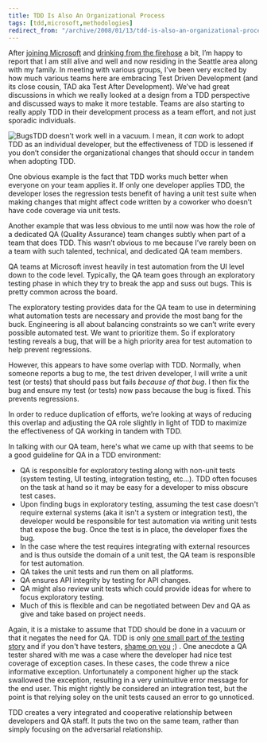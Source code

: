 ```yaml
---
title: TDD Is Also An Organizational Process
tags: [tdd,microsoft,methodologies]
redirect_from: "/archive/2008/01/13/tdd-is-also-an-organizational-process.aspx/"
---
```


After [joining
Microsoft](https://haacked.com/archive/2007/09/17/why-is-microsoft-removing-my-mvp-status.aspx "Why Am I Losing My MVP status?")
and [drinking from the
firehose](https://haacked.com/archive/2007/10/26/drinking-from-the-firehose.aspx "Drinking from the Firehose at Microsoft")
a bit, I’m happy to report that I am still alive and well and now
residing in the Seattle area along with my family. In meeting with
various groups, I’ve been very excited by how much various teams here
are embracing Test Driven Development (and its close cousin, TAD aka
Test After Development). We’ve had great discussions in which we really
looked at a design from a TDD perspective and discussed ways to make it
more testable. Teams are also starting to really apply TDD in their
development process as a team effort, and not just sporadic individuals.

![Bugs](https://haacked.com/images/haacked_com/WindowsLiveWriter/BugDrivenDevelopment_851F/1364145387_b8cf994488_4.jpg)TDD
doesn’t work well in a vacuum. I mean, it *can* work to adopt TDD as an
individual developer, but the effectiveness of TDD is lessened if you
don’t consider the organizational changes that should occur in tandem
when adopting TDD.

One obvious example is the fact that TDD works much better when everyone
on your team applies it. If only one developer applies TDD, the
developer loses the regression tests benefit of having a unit test suite
when making changes that might affect code written by a coworker who
doesn’t have code coverage via unit tests.

Another example that was less obvious to me until now was how the role
of a dedicated QA (Quality Assurance) team changes subtly when part of a
team that does TDD. This wasn’t obvious to me because I’ve rarely been
on a team with such talented, technical, and dedicated QA team members.

QA teams at Microsoft invest heavily in test automation from the UI
level down to the code level. Typically, the QA team goes through an
exploratory testing phase in which they try to break the app and suss
out bugs. This is pretty common across the board.

The exploratory testing provides data for the QA team to use in
determining what automation tests are necessary and provide the most
bang for the buck. Engineering is all about balancing constraints so we
can’t write every possible automated test. We want to prioritize them.
So if exploratory testing reveals a bug, that will be a high priority
area for test automation to help prevent regressions.

However, this appears to have some overlap with TDD. Normally, when
someone reports a bug to me, the test driven developer, I will write a
unit test (or tests) that should pass but fails *because of that bug*. I
then fix the bug and ensure my test (or tests) now pass because the bug
is fixed. This prevents regressions.

In order to reduce duplication of efforts, we’re looking at ways of
reducing this overlap and adjusting the QA role slightly in light of TDD
to maximize the effectiveness of QA working in tandem with TDD.

In talking with our QA team, here's what we came up with that seems to
be a good guideline for QA in a TDD environment:

-   QA is responsible for exploratory testing along with non-unit tests
    (system testing, UI testing, integration testing, etc...). TDD often
    focuses on the task at hand so it may be easy for a developer to
    miss obscure test cases.
-   Upon finding bugs in exploratory testing, assuming the test case
    doesn't require external systems (aka it isn't a system or
    integration test), the developer would be responsible for test
    automation via writing unit tests that expose the bug. Once the test
    is in place, the developer fixes the bug.
-   In the case where the test requires integrating with external
    resources and is thus outside the domain of a unit test, the QA team
    is responsible for test automation.
-   QA takes the unit tests and run them on all platforms.
-   QA ensures API integrity by testing for API changes.
-   QA might also review unit tests which could provide ideas for where
    to focus exploratory testing.
-   Much of this is flexible and can be negotiated between Dev and QA as
    give and take based on project needs.

Again, it is a mistake to assume that TDD should be done in a vacuum or
that it negates the need for QA. TDD is only [one small part of the
testing
story](https://haacked.com/archive/2005/10/18/UnitTestingLovesBetaTestingAndViceVersa.aspx "Unit Testing Loves Beta Testing")
and if you don't have testers, [shame on
you](http://www.joelonsoftware.com/articles/fog0000000067.html "Top Five (Wrong) Reason You Don't Have Testers")
;) . One anecdote a QA tester shared with me was a case where the
developer had nice test coverage of exception cases. In these cases, the
code threw a nice informative exception. Unfortunately a component
higher up the stack swallowed the exception, resulting in a very
unintuitive error message for the end user. This might rightly be
considered an integration test, but the point is that relying soley on
the unit tests caused an error to go unnoticed.

TDD creates a very integrated and cooperative relationship between
developers and QA staff. It puts the two on the same team, rather than
simply focusing on the adversarial relationship.


